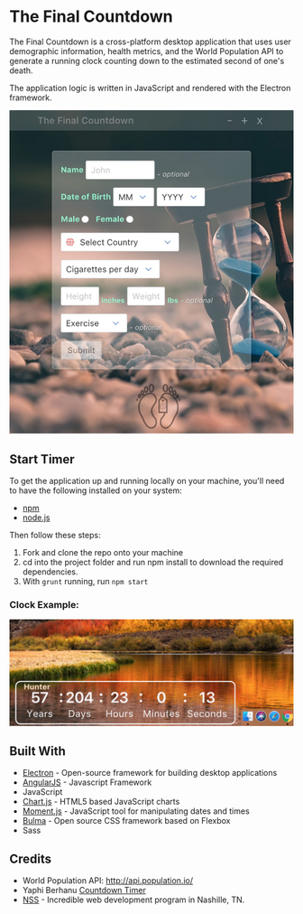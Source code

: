 # The Final Countdown

The Final Countdown is a cross-platform desktop application that uses user demographic information, health metrics, and the World Population API to generate a running clock counting down to the estimated second of one's death.

The application logic is written in JavaScript and rendered with the Electron framework.

![launch screen](https://github.com/hunterphillips/countdown/blob/master/images/homeScreenshot.jpg)

## Start Timer

To get the application up and running locally on your machine, you'll need to have the following installed on your system:
   * [npm](https://www.npmjs.com/)
   * [node.js](https://nodejs.org/en/)

Then follow these steps:
   1. Fork and clone the repo onto your machine
   2. cd into the project folder and run npm install to download the required dependencies.
   3. With `grunt` running, run `npm start`

### Clock Example:
![clock screen](https://github.com/hunterphillips/countdown/blob/master/images/clock-screenshot.jpg)

## Built With
* [Electron](https://electronjs.org/) - Open-source framework for building desktop applications
* [AngularJS](https://angularjs.org/) - Javascript Framework
* JavaScript
* [Chart.js](http://www.chartjs.org/) - HTML5 based JavaScript charts
* [Moment.js](https://momentjs.com/) - JavaScript tool for manipulating dates and times
* [Bulma](https://bulma.io/) - Open source CSS framework based on Flexbox
* Sass

## Credits
- World Population API: <http://api.population.io/>
- Yaphi Berhanu [Countdown Timer](https://www.sitepoint.com/build-javascript-countdown-timer-no-dependencies/)
- [NSS](http://nashvillesoftwareschool.com/) - Incredible web development program in Nashille, TN.